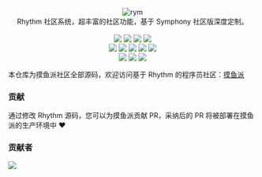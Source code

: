<p align = "center">
<img alt="rym" src="https://pic.stackoverflow.wiki/uploadImages/115/210/212/163/2021/09/03/16/20/9c44b224-1673-45b8-848a-a480f0a5aa95.png">
<br>
Rhythm 社区系统，超丰富的社区功能，基于 Symphony 社区版深度定制。
<br><br>
<img src="https://img.shields.io/github/languages/code-size/csfwff/rhythm.svg?style=flat-square">
<img src="http://img.shields.io/badge/license-AGPLv3-orange.svg?style=flat-square">
<img src="https://img.shields.io/github/last-commit/csfwff/rhythm.svg?style=flat-square">
<img src="https://img.shields.io/github/issues-pr-closed/csfwff/rhythm.svg?style=flat-square">
<br>
<img src="https://img.shields.io/github/repo-size/csfwff/rhythm?style=flat-square">
<img src="https://img.shields.io/github/languages/count/csfwff/rhythm?style=flat-square">
<img src="https://img.shields.io/github/languages/top/csfwff/rhythm?style=flat-square">
<img src="https://img.shields.io/github/issues/csfwff/rhythm?style=flat-square">
<img src="https://img.shields.io/github/issues-closed-raw/csfwff/rhythm?style=flat-square">
<br>
<img src="https://img.shields.io/github/forks/csfwff/rhythm?style=flat-square">
<img src="https://img.shields.io/github/stars/csfwff/rhythm?style=flat-square">
<img src="https://img.shields.io/github/watchers/csfwff/rhythm?style=flat-square">
</p>

本仓库为摸鱼派社区全部源码，欢迎访问基于 Rhythm 的程序员社区：[摸鱼派](https://fishpi.cn)

### 贡献

通过修改 Rhythm 源码，您可以为摸鱼派贡献 PR，采纳后的 PR 将被部署在摸鱼派的生产环境中 ❤️

### 贡献者

<a href="https://github.com/csfwff/rhythm/graphs/contributors">
  <img src="https://contrib.rocks/image?repo=csfwff/rhythm" />
</a>
